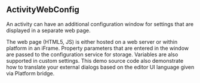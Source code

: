 ## ActivityWebConfig

An activity can have an additional configuration window for settings that are displayed in a separate web page.

The web page (HTML5, JS) is either hosted on a web server or within platform in an iFrame.
Property parameters that are entered in the window are passed to the configuration service for storage.
Variables are also supported in custom settings.
This demo source code  also demonstrate how to translate your external dialogs based on the editor UI language given via Platform bridge. 
